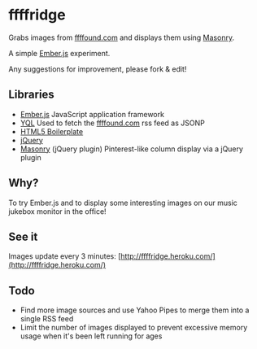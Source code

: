 # ffffridge

Grabs images from [ffffound.com](http://ffffound.com) and displays them using [Masonry](http://masonry.desandro.com/).

A simple [Ember.js](http://emberjs.com/) experiment.

Any suggestions for improvement, please fork & edit!

## Libraries

* [Ember.js](http://emberjs.com/) JavaScript application framework
* [YQL](http://developer.yahoo.com/yql/) Used to fetch the [ffffound.com](http://ffffound.com) rss feed as JSONP
* [HTML5 Boilerplate](http://html5boilerplate.com/)
* [jQuery](http://jquery.com/)
* [Masonry](masonry.desandro.com) (jQuery plugin) Pinterest-like column display via a jQuery plugin

## Why?

To try Ember.js and to display some interesting images on our music jukebox monitor in the office!

## See it

Images update every 3 minutes: [http://ffffridge.heroku.com/](http://ffffridge.heroku.com/)

## Todo

* Find more image sources and use Yahoo Pipes to merge them into a single RSS feed
* Limit the number of images displayed to prevent excessive memory usage when it's been left running for ages
